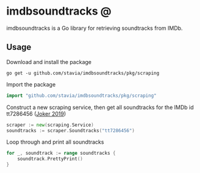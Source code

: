 # imdbsoundtracks @
imdbsoundtracks is a Go library for retrieving soundtracks from IMDb.

## Usage ##

Download and install the package
```console
go get -u github.com/stavia/imdbsoundtracks/pkg/scraping
```

Import the package
```go
import "github.com/stavia/imdbsoundtracks/pkg/scraping"
```

Construct a new scraping service, then get all soundtracks for the IMDb id tt7286456 ([Joker 2019](https://www.imdb.com/title/tt7286456/))
```go
scraper := new(scraping.Service)
soundtracks := scraper.Soundtracks("tt7286456")
```

Loop through and print all soundtracks
```go
for _, soundtrack := range soundtracks {
    soundtrack.PrettyPrint()
}
```